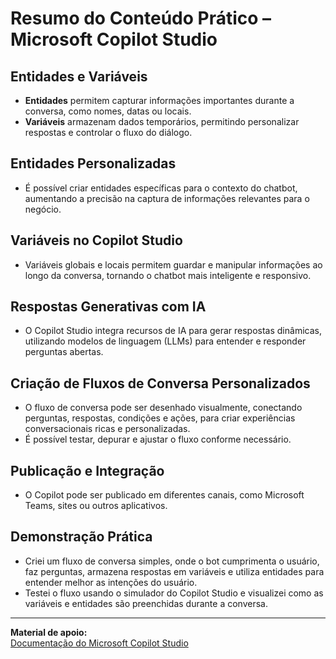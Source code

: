 # Resumo do Conteúdo Prático – Microsoft Copilot Studio

## Entidades e Variáveis

- **Entidades** permitem capturar informações importantes durante a conversa, como nomes, datas ou locais.
- **Variáveis** armazenam dados temporários, permitindo personalizar respostas e controlar o fluxo do diálogo.

## Entidades Personalizadas

- É possível criar entidades específicas para o contexto do chatbot, aumentando a precisão na captura de informações relevantes para o negócio.

## Variáveis no Copilot Studio

- Variáveis globais e locais permitem guardar e manipular informações ao longo da conversa, tornando o chatbot mais inteligente e responsivo.

## Respostas Generativas com IA

- O Copilot Studio integra recursos de IA para gerar respostas dinâmicas, utilizando modelos de linguagem (LLMs) para entender e responder perguntas abertas.

## Criação de Fluxos de Conversa Personalizados

- O fluxo de conversa pode ser desenhado visualmente, conectando perguntas, respostas, condições e ações, para criar experiências conversacionais ricas e personalizadas.
- É possível testar, depurar e ajustar o fluxo conforme necessário.

## Publicação e Integração

- O Copilot pode ser publicado em diferentes canais, como Microsoft Teams, sites ou outros aplicativos.

## Demonstração Prática

- Criei um fluxo de conversa simples, onde o bot cumprimenta o usuário, faz perguntas, armazena respostas em variáveis e utiliza entidades para entender melhor as intenções do usuário.
- Testei o fluxo usando o simulador do Copilot Studio e visualizei como as variáveis e entidades são preenchidas durante a conversa.

---

**Material de apoio:**  
[Documentação do Microsoft Copilot Studio](https://learn.microsoft.com/pt-br/microsoft-copilot-studio/)
